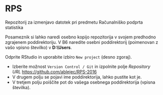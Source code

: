 # RPS

Repozitorij za izmenjavo datotek pri predmetu Računalniško podprta statistika

Posameznik si lahko naredi osebno kopijo repozitorija v svojem predhodno zgrajenem poddirektoriju. V B6 naredite osebni poddirektorij (poimenovan z vašo vpisno številko) v **D:\Users**.

Odprite RStudio in uporabite izbiro `New project` (desno zgoraj). 
* Izberite možnost `Version Control / Git` in izpolnite polje *Repository URL* 
https://github.com/ablejec/RPS-2016
* V drugem polju se pojavi ime poddirektorija, lahko pustite kot je.
* V tretjem polju poiščite pot do vašega osebnega poddirektorija (vpisna številka).
